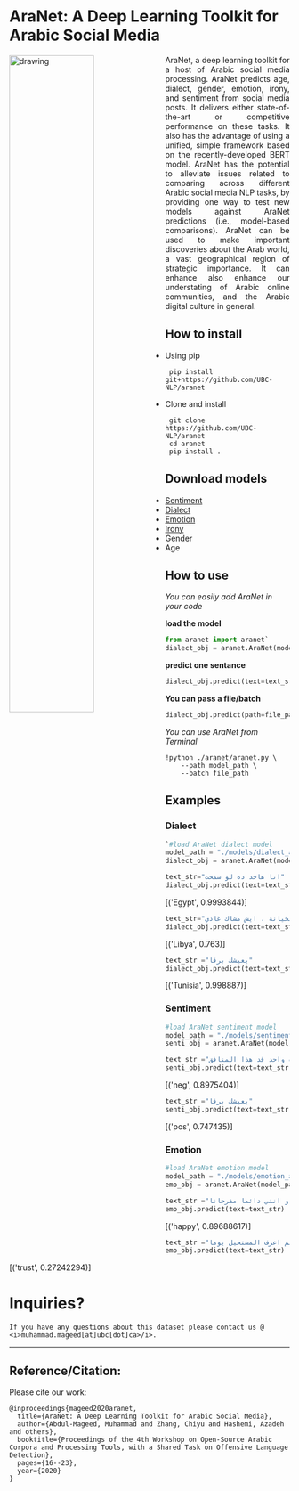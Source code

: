 # AraNet: A Deep Learning Toolkit for Arabic Social Media
<img src="https://github.com/UBC-NLP/AraNet/blob/master/AraNet2.png" alt="drawing" width="55%" align="left"/>

<p style='text-align: justify;'> AraNet, a deep learning toolkit for a host of Arabic social media processing. AraNet predicts age, dialect, gender, emotion, irony, and sentiment from social media posts. It delivers either state-of-the-art or competitive performance on these tasks. It also has the advantage of using a unified, simple framework based on the recently-developed BERT model. AraNet has the potential to alleviate issues related to comparing across different Arabic social media NLP tasks, by providing one way to test new models against AraNet predictions (i.e., model-based comparisons). AraNet can be used to make important discoveries about the Arab world, a vast geographical region of strategic importance. It can enhance also enhance our understating of Arabic online communities, and the Arabic digital culture in general.</p>

## How to install
 - Using pip
 ```shell
  pip install git+https://github.com/UBC-NLP/aranet
 ```
 - Clone and install
 ```shell
  git clone https://github.com/UBC-NLP/aranet
  cd aranet
  pip install .
```
## Download models
 - [Sentiment](https://drive.google.com/file/d/1W5171aT-1rYwK2iQyKGF0C2kT1UPjq11/view?usp=sharing)
 - [Dialect](https://drive.google.com/file/d/1e85Y1bhvPc9yjwKq-lSIewHIRgCDa4YS/view?usp=sharing)
 - [Emotion](https://drive.google.com/file/d/1D1nvw715Yp_yK6XYYPfUxnxygfPEEK2k/view?usp=sharing)
 - [Irony](https://drive.google.com/file/d/1FzWmCNISoWwGJbdNM65frDJi4QVs_-g1/view?usp=sharing)
 - Gender
 - Age
## How to use
*You can easily add AraNet in your code*

**load the model**
``` python
from aranet import aranet`
dialect_obj = aranet.AraNet(model_path)
```
**predict one sentance**
``` python
dialect_obj.predict(text=text_str)
```
**You can pass a file/batch**
``` python
dialect_obj.predict(path=file_path)
```

*You can use AraNet from Terminal*
```shell
!python ./aranet/aranet.py \
    --path model_path \
    --batch file_path
```
## Examples
### Dialect 
```python
`#load AraNet dialect model
model_path = "./models/dialect_aranet/"
dialect_obj = aranet.AraNet(model_path)
```
``` python
text_str="انا هاخد ده لو سمحت"
dialect_obj.predict(text=text_str)
```
[('Egypt', 0.9993844)]
``` python
text_str="العشا اليوم كان عند الشيخ علي حمدي الحداد ، لمؤخذة بقى على الخيانة ، ايش مشاك غادي"
dialect_obj.predict(text=text_str)
```
[('Libya', 0.763)]
```python
text_str ="يعيشك برقا"
dialect_obj.predict(text=text_str)
```
[('Tunisia', 0.998887)]
### Sentiment 
```python
#load AraNet sentiment model
model_path = "./models/sentiment_aranet/"
senti_obj = aranet.AraNet(model_path)
```
```python
text_str ="ما اكره واحد قد هذا المنافق"
senti_obj.predict(text=text_str)
```
[('neg', 0.8975404)]
```python
text_str ="يعيشك برقا"
senti_obj.predict(text=text_str)
```
[('pos', 0.747435)]
### Emotion
```python
#load AraNet emotion model
model_path = "./models/emotion_aranet/"
emo_obj = aranet.AraNet(model_path) 
```
```python
text_str ="الله عليكي و انتي دائما مفرحانا"
emo_obj.predict(text=text_str)
```
[('happy', 0.89688617)]
```python
text_str ="لم اعرف المستحيل يوما"
emo_obj.predict(text=text_str)
```
[('trust', 0.27242294)]

# Inquiries?
```
If you have any questions about this dataset please contact us @ <i>muhammad.mageed[at]ubc[dot]ca>/i>.
```

---
## Reference/Citation:
Please cite our work: 
```
@inproceedings{mageed2020aranet,
  title={AraNet: A Deep Learning Toolkit for Arabic Social Media},
  author={Abdul-Mageed, Muhammad and Zhang, Chiyu and Hashemi, Azadeh and others},
  booktitle={Proceedings of the 4th Workshop on Open-Source Arabic Corpora and Processing Tools, with a Shared Task on Offensive Language Detection},
  pages={16--23},
  year={2020}
}
```
